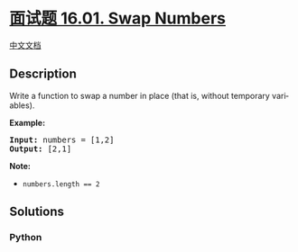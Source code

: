 # [面试题 16.01. Swap Numbers]()

[中文文档](/lcci/16.01.Swap%20Numbers/README.md)

## Description

<p>Write a function to swap a number in place (that is, without temporary vari&shy; ables).</p>

<p><strong>Example: </strong></p>

<pre>
<strong>Input:</strong> numbers = [1,2]
<strong>Output:</strong> [2,1]
</pre>

<p><strong>Note: </strong></p>

<ul>
	<li><code>numbers.length == 2</code></li>
</ul>


## Solutions

<!-- tabs:start -->

### **Python**

```python

```

<!-- tabs:end -->
